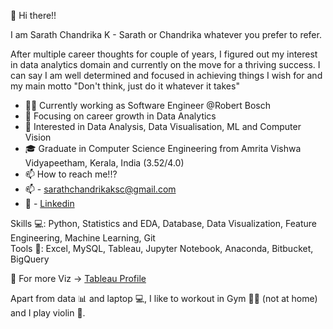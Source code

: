 👋 Hi there!!

I am Sarath Chandrika K - Sarath or Chandrika whatever you prefer to refer. 

After multiple career thoughts for couple of years, I figured out my interest in data analytics domain and currently on the move for a thriving success. I can say I am well determined and focused in achieving things I wish for and my main motto "Don't think, just do it whatever it takes" 

- 👨‍💻 Currently working as Software Engineer @Robert Bosch
- 🎯 Focusing on career growth in Data Analytics
- 💙 Interested in Data Analysis, Data Visualisation, ML and Computer Vision
- 🎓 Graduate in Computer Science Engineering from Amrita Vishwa Vidyapeetham, Kerala, India (3.52/4.0)
- 📫 How to reach me!!? 
-   📫 - sarathchandrikaksc@gmail.com 
-   🔗 - [Linkedin](https://www.linkedin.com/in/sarath-chandrika-k/)


Skills 💻: Python, Statistics and EDA, Database, Data Visualization, Feature Engineering, Machine Learning, Git\
Tools 🔨: Excel, MySQL, Tableau, Jupyter Notebook, Anaconda, Bitbucket, BigQuery

🔗 For more Viz -> [Tableau Profile](https://public.tableau.com/app/profile/sarath.c2563)


Apart from data 📊 and laptop 💻, I like to workout in Gym 💪🏽 (not at home) and I play violin 🎻. 
<!---
sarathchandrikak/sarathchandrikak is a ✨ special ✨ repository because its `README.md` (this file) appears on your GitHub profile.
You can click the Preview link to take a look at your changes.
--->

